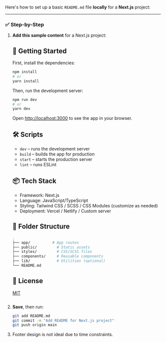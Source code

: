 Here's how to set up a basic `README.md` file **locally** for a **Next.js** project:

---

### ✅ Step-by-Step

1. **Add this sample content** for a Next.js project:

   ## 🚀 Getting Started

   First, install the dependencies:

   ```bash
   npm install
   # or
   yarn install
   ```

   Then, run the development server:

   ```bash
   npm run dev
   # or
   yarn dev
   ```

   Open [http://localhost:3000](http://localhost:3000) to see the app in your browser.

   ## 🛠️ Scripts

   - `dev` – runs the development server
   - `build` – builds the app for production
   - `start` – starts the production server
   - `lint` – runs ESLint

   ## 📦 Tech Stack

   - Framework: Next.js
   - Language: JavaScript/TypeScript
   - Styling: Tailwind CSS / SCSS / CSS Modules (customize as needed)
   - Deployment: Vercel / Netlify / Custom server

   ## 📁 Folder Structure

   ```bash
   .
   ├── app/          # App routes
   ├── public/         # Static assets
   ├── styles/         # CSS/SCSS files
   ├── components/     # Reusable components
   ├── lib/            # Utilities (optional)
   └── README.md
   ```

   ## 📄 License

   [MIT](LICENSE)

   ```

   ```

2. **Save**, then run:

   ```bash
   git add README.md
   git commit -m "Add README for Next.js project"
   git push origin main
   ```

3. Footer design is not ideal due to time constraints.
